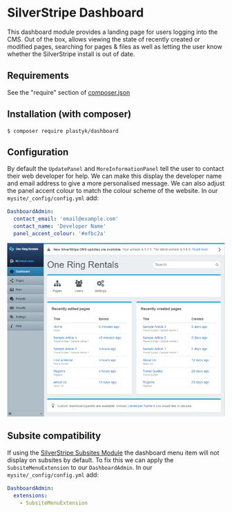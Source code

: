# SilverStripe Dashboard

This dashboard module provides a landing page for users logging into the CMS. Out of the box, allows viewing the state of recently created or modified pages, searching for pages & files as well as letting the user know whether the SilverStripe install is out of date.

## Requirements

See the "require" section of [composer.json](https://github.com/plastyk/silverstripe-dashboard/blob/master/composer.json)

## Installation (with composer)

    $ composer require plastyk/dashboard

## Configuration

By default the `UpdatePanel` and `MoreInformationPanel` tell the user to contact their web developer for help. We can make this display the developer name and email address to give a more personalised message. We can also adjust the panel accent colour to match the colour scheme of the website. In our `mysite/_config/config.yml` add:

```yml
DashboardAdmin:
  contact_email: 'email@example.com'
  contact_name: 'Developer Name'
  panel_accent_colour: '#efbc2a'
```
![Dashboard module customisation screenshot](docs/en/_images/dashboard-module-screenshot-blue.png)

## Subsite compatibility

If using the [SilverStripe Subsites Module](https://github.com/silverstripe/silverstripe-subsites/) the dashboard menu item will not display on subsites by default. To fix this we can apply the `SubsiteMenuExtension` to our `DashboardAdmin`. In our `mysite/_config/config.yml` add:

```yml
DashboardAdmin:
  extensions:
    - SubsiteMenuExtension
```
